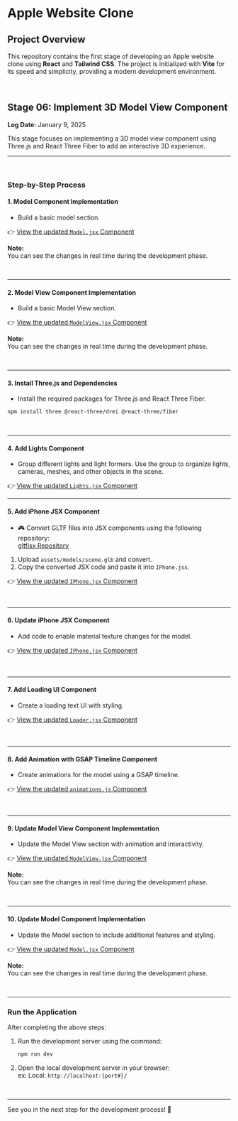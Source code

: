# Apple Website Clone

## Project Overview

This repository contains the first stage of developing an Apple website clone using **React** and **Tailwind CSS**. The project is initialized with **Vite** for its speed and simplicity, providing a modern development environment.


<br>

## Stage 06: Implement 3D Model View Component  
**Log Date:** January 9, 2025  

This stage focuses on implementing a 3D model view component using Three.js and React Three Fiber to add an interactive 3D experience.


<hr>
<br>

### Step-by-Step Process


#### 1. Model Component Implementation  

- Build a basic model section.  

👉 [View the updated `Model.jsx` Component](./src/components/model3d/Model.jsx)

**Note:**  
You can see the changes in real time during the development phase.


<br>

<hr>

#### 2. Model View Component Implementation  

- Build a basic Model View section.  

👉 [View the updated `ModelView.jsx` Component](./src/components/model3d/ModelView.jsx)

**Note:**  
You can see the changes in real time during the development phase.


<br>

<hr>


#### 3. Install Three.js and Dependencies  

- Install the required packages for Three.js and React Three Fiber.  

```bash
npm install three @react-three/drei @react-three/fiber
```


<br>

<hr>

#### 4. Add Lights Component  

- Group different lights and light formers. Use the group to organize lights, cameras, meshes, and other objects in the scene.  

👉 [View the updated `Lights.jsx` Component](./src/components/model3d/Lights.jsx)
<br>

<hr>

#### 5. Add iPhone JSX Component  

- 🎮 Convert GLTF files into JSX components using the following repository:  
  [gltfjsx Repository](https://github.com/pmndrs/gltfjsx)  

1. Upload `assets/models/scene.glb` and convert.  
2. Copy the converted JSX code and paste it into `IPhone.jsx`.  

👉 [View the updated `IPhone.jsx` Component](./src/components/model3d/IPhone.jsx)

<br>

<hr>


#### 6. Update iPhone JSX Component  

- Add code to enable material texture changes for the model.  

👉 [View the updated `IPhone.jsx` Component](./src/components/model3d/IPhone.jsx)

<br>

<hr>


#### 7. Add Loading UI Component  

- Create a loading text UI with styling.  

👉 [View the updated `Loader.jsx` Component](./src/components/model3d/Loader.jsx)

<br>

<hr>


#### 8. Add Animation with GSAP Timeline Component  

- Create animations for the model using a GSAP timeline.  

👉 [View the updated `animations.js` Component](./src/utils/animations.js)

<br>

<hr>


#### 9. Update Model View Component Implementation  

- Update the Model View section with animation and interactivity.  

👉 [View the updated `ModelView.jsx` Component](./src/components/model3d/ModelView.jsx)

**Note:**  
You can see the changes in real time during the development phase.

<br>

<hr>


#### 10. Update Model Component Implementation  

- Update the Model section to include additional features and styling.  

👉 [View the updated `Model.jsx` Component](./src/components/model3d/Model.jsx)

**Note:**  
You can see the changes in real time during the development phase.


<br>

<hr>


### Run the Application  
After completing the above steps:  
1. Run the development server using the command:  
   ```bash
   npm run dev
    ```
2. Open the local development server in your browser:<br>
    ex: Local: ```http://localhost:{port#}/```

<br>

<hr>
See you in the next step for the development process! 🚀




